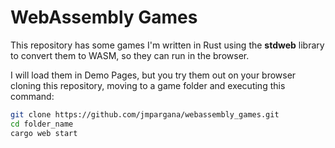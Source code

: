 # WebAssembly Games

This repository has some games I'm written in Rust using the **stdweb**
library to convert them to WASM, so they can run in the browser.

I will load them in Demo Pages, but you try them out on your browser
cloning this repository, moving to a game folder and executing this command:

```bash
git clone https://github.com/jmpargana/webassembly_games.git
cd folder_name
cargo web start
```


